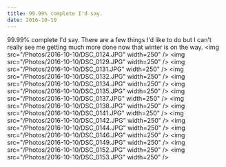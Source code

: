 ```yaml
---
title: 99.99% complete I'd say. 
date: 2016-10-10 
---
```

99.99% complete I&#39;d say. There are a few things I&#39;d like to do but I can&#39;t really see me getting much more done now that winter is on the way.﻿
<img src="/Photos/2016-10-10/DSC_0124.JPG" width=250" />
<img src="/Photos/2016-10-10/DSC_0129.JPG" width=250" />
<img src="/Photos/2016-10-10/DSC_0131.JPG" width=250" />
<img src="/Photos/2016-10-10/DSC_0132.JPG" width=250" />
<img src="/Photos/2016-10-10/DSC_0134.JPG" width=250" />
<img src="/Photos/2016-10-10/DSC_0135.JPG" width=250" />
<img src="/Photos/2016-10-10/DSC_0137.JPG" width=250" />
<img src="/Photos/2016-10-10/DSC_0138.JPG" width=250" />
<img src="/Photos/2016-10-10/DSC_0141.JPG" width=250" />
<img src="/Photos/2016-10-10/DSC_0142.JPG" width=250" />
<img src="/Photos/2016-10-10/DSC_0144.JPG" width=250" />
<img src="/Photos/2016-10-10/DSC_0146.JPG" width=250" />
<img src="/Photos/2016-10-10/DSC_0149.JPG" width=250" />
<img src="/Photos/2016-10-10/DSC_0152.JPG" width=250" />
<img src="/Photos/2016-10-10/DSC_0153.JPG" width=250" />
